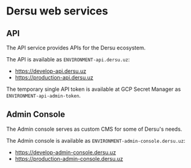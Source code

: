 # Dersu web services

## API

The API service provides APIs for the Dersu ecosystem.

The API is available as `ENVIRONMENT-api.dersu.uz`:

- https://develop-api.dersu.uz
- https://production-api.dersu.uz

The temporary single API token is available at GCP Secret Manager as `ENVIRONMENT-api-admin-token`.

## Admin Console

The Admin console serves as custom CMS for some of Dersu's needs.

The Admin console is available as `ENVIRONMENT-admin-console.dersu.uz`:

- https://develop-admin-console.dersu.uz
- https://production-admin-console.dersu.uz
